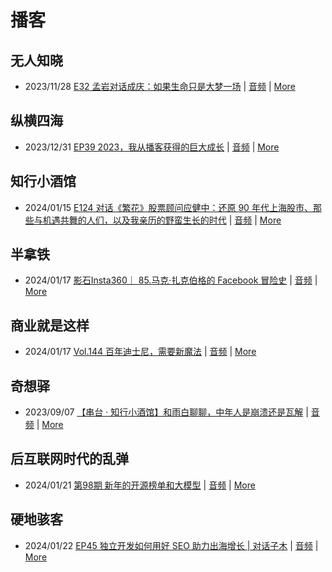 # 播客

## 无人知晓
- 2023/11/28 [E32 孟岩对话成庆：如果生命只是大梦一场](https://www.xiaoyuzhoufm.com/episode/65655195f10bbce6353705cc) | [音频](https://dts-api.xiaoyuzhoufm.com/track/611719d3cb0b82e1df0ad29e/65655195f10bbce6353705cc/media.xyzcdn.net/ln7NBY7LIWJy1qbay5x0rgLRTQGA.m4a) | [More](channels/%E6%97%A0%E4%BA%BA%E7%9F%A5%E6%99%93.md)

## 纵横四海
- 2023/12/31 [EP39 2023，我从播客获得的巨大成长](https://www.ximalaya.com/sound/696883992) | [音频](https://audio.xmcdn.com/storages/16f2-audiofreehighqps/2D/B3/GKwRINsJb1ksBQbawQKXsNG-.m4a) | [More](channels/%E7%BA%B5%E6%A8%AA%E5%9B%9B%E6%B5%B7.md)

## 知行小酒馆
- 2024/01/15 [E124 对话《繁花》股票顾问应健中：还原 90 年代上海股市、那些与机遇共舞的人们，以及我亲历的野蛮生长的时代](https://www.xiaoyuzhoufm.com/episode/65a4cdd32e26fb9934fbeaeb) | [音频](https://dts-api.xiaoyuzhoufm.com/track/6013f9f58e2f7ee375cf4216/65a4cdd32e26fb9934fbeaeb/media.xyzcdn.net/ls6HmoHRF0DrA5iJQIj5s5l-L2Uq.m4a) | [More](channels/%E7%9F%A5%E8%A1%8C%E5%B0%8F%E9%85%92%E9%A6%86.md)

## 半拿铁
- 2024/01/17 [影石Insta360｜ 85.马克·扎克伯格的 Facebook 冒险史](https://www.ximalaya.com/sound/700358993) | [音频](https://dl.wavpub.com/item/227_31597327_1867.m4a) | [More](channels/%E5%8D%8A%E6%8B%BF%E9%93%81.md)

## 商业就是这样
- 2024/01/17 [Vol.144 百年迪士尼，需要新魔法](https://www.ximalaya.com/sound/700480893) | [音频](https://audio.xmcdn.com/storages/a6da-audiofreehighqps/55/EA/GKwRIJIJfazGAO41ZQKcq6Rc-aacv2-48K.m4a) | [More](channels/%E5%95%86%E4%B8%9A%E5%B0%B1%E6%98%AF%E8%BF%99%E6%A0%B7.md)

## 奇想驿
- 2023/09/07 [【串台 · 知行小酒馆】和雨白聊聊，中年人是崩溃还是瓦解](https://www.xiaoyuzhoufm.com/episode/64f9c5446884ccbb194e2cfc) | [音频](https://dts-api.xiaoyuzhoufm.com/track/6034daea97755b8fc9c66480/64f9c5446884ccbb194e2cfc/media.xyzcdn.net/lvATT0_QjI31XHWdwI1CR5bjsHZH.m4a) | [More](channels/%E5%A5%87%E6%83%B3%E9%A9%BF.md)

## 后互联网时代的乱弹
- 2024/01/21 [第98期 新年的开源榜单和大模型](https://hosting.wavpub.cn/pie/ep98/) | [音频](https://tk.wavpub.com/WPDL_FmCYZcZkDKWzLFPrBsuUpnwYzZDueaXqxxAEPapqwbDtAgAjxzUDRjzrvg-a7.mp3) | [More](channels/%E5%90%8E%E4%BA%92%E8%81%94%E7%BD%91%E6%97%B6%E4%BB%A3%E7%9A%84%E4%B9%B1%E5%BC%B9.md)

## 硬地骇客
- 2024/01/22 [EP45 独立开发如何用好 SEO 助力出海增长 | 对话子木](https://www.xiaoyuzhoufm.com/episode/65ae4e3916860d3ef18de9e8) | [音频](https://dts-api.xiaoyuzhoufm.com/track/640ee2438be5d40013fe4a87/65ae4e3916860d3ef18de9e8/media.xyzcdn.net/lpI9bfbZInJqUhxvQQp2nHnKxuzy.m4a) | [More](channels/%E7%A1%AC%E5%9C%B0%E9%AA%87%E5%AE%A2.md)

